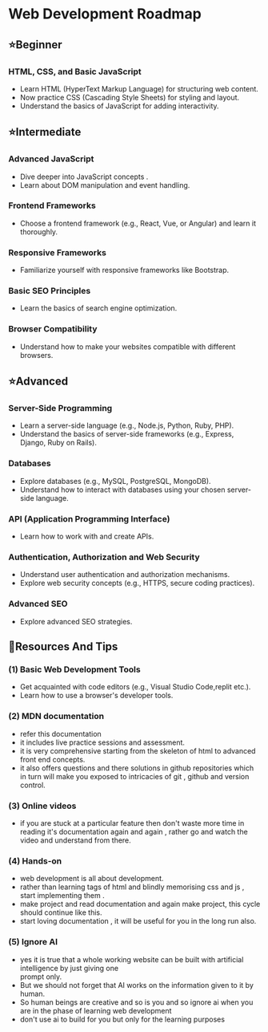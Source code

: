 # Web Development Roadmap

## ⭐Beginner

### HTML, CSS, and Basic JavaScript
- Learn HTML (HyperText Markup Language) for structuring web content.
- Now practice CSS (Cascading Style Sheets) for styling and layout.
- Understand the basics of JavaScript for adding interactivity.

## ⭐Intermediate

### Advanced JavaScript
- Dive deeper into JavaScript concepts .
- Learn about DOM manipulation and event handling.

### Frontend Frameworks
- Choose a frontend framework (e.g., React, Vue, or Angular) and learn it thoroughly.

### Responsive Frameworks
- Familiarize yourself with responsive frameworks like Bootstrap.

### Basic SEO Principles
- Learn the basics of search engine optimization.

### Browser Compatibility
- Understand how to make your websites compatible with different browsers.

## ⭐Advanced

### Server-Side Programming
- Learn a server-side language (e.g., Node.js, Python, Ruby, PHP).
- Understand the basics of server-side frameworks (e.g., Express, Django, Ruby on Rails).

### Databases
- Explore databases (e.g., MySQL, PostgreSQL, MongoDB).
- Understand how to interact with databases using your chosen server-side language.

### API (Application Programming Interface)
- Learn how to work with and create APIs.

### Authentication, Authorization and Web Security
- Understand user authentication and authorization mechanisms.
- Explore web security concepts (e.g., HTTPS, secure coding practices).

### Advanced SEO
- Explore advanced SEO strategies.

## 📖Resources And Tips

### (1) Basic Web Development Tools
- Get acquainted with code editors (e.g., Visual Studio Code,replit etc.).
- Learn how to use a browser's developer tools.
### (2) MDN documentation
- refer this documentation 
- it includes live practice sessions and assessment.
- it is very comprehensive starting from the skeleton of html to advanced front end concepts.
- it also offers questions and there solutions in github repositories which in turn will make you
  exposed to intricacies of git , github and version control.
### (3) Online videos
- if you are stuck at a particular feature then don't waste more time in reading it's documentation again
  and again , rather go and watch the video and understand from there.
### (4) Hands-on 
- web development is all about development. 
- rather than learning tags of html and blindly memorising css and js , start implementing them .
- make project and read documentation and again make project, this cycle should continue like this.
- start loving documentation , it will be useful for you in the long run also.
### (5) Ignore AI
- yes it is true that a whole working website can be built with artificial intelligence by just giving one  
  prompt only.
- But we should not forget that AI works on the information given to it by human.
- So human beings are creative and so is you and so ignore ai when you are in the phase of learning web development
- don't use ai to build for you but only for the learning purposes


